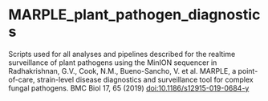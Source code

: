 # MARPLE_plant_pathogen_diagnostics
Scripts used for all analyses and pipelines described for the realtime surveillance of plant pathogens using the MinION sequencer in Radhakrishnan, G.V., Cook, N.M., Bueno-Sancho, V. et al. 
MARPLE, a point-of-care, strain-level disease diagnostics and surveillance tool for complex fungal pathogens. BMC Biol 17, 65 (2019) [doi:10.1186/s12915-019-0684-y](https://doi.org/10.1186/s12915-019-0684-y)
